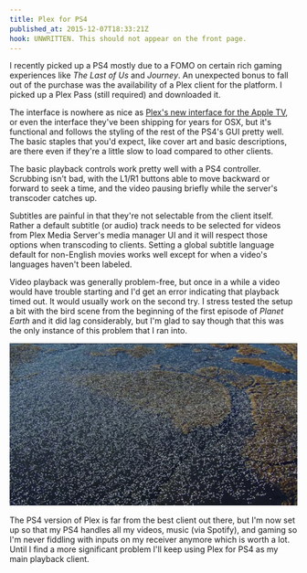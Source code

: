 ```yaml
---
title: Plex for PS4
published_at: 2015-12-07T18:33:21Z
hook: UNWRITTEN. This should not appear on the front page.
---
```


I recently picked up a PS4 mostly due to a FOMO on certain rich gaming
experiences like _The Last of Us_ and _Journey_. An unexpected bonus to fall
out of the purchase was the availability of a Plex client for the platform.
I picked up a Plex Pass (still required) and downloaded it.

The interface is nowhere as nice as [Plex's new interface for the Apple
TV][apple-tv], or even the interface they've been shipping for years for OSX,
but it's functional and follows the styling of the rest of the PS4's GUI pretty
well. The basic staples that you'd expect, like cover art and basic
descriptions, are there even if they're a little slow to load compared to other
clients.

The basic playback controls work pretty well with a PS4 controller. Scrubbing
isn't bad, with the L1/R1 buttons able to move backward or forward to seek a
time, and the video pausing briefly while the server's transcoder catches up.

Subtitles are painful in that they're not selectable from the client itself.
Rather a default subtitle (or audio) track needs to be selected for videos from
Plex Media Server's media manager UI and it will respect those options when
transcoding to clients. Setting a global subtitle language default for
non-English movies works well except for when a video's languages haven't been
labeled.

Video playback was generally problem-free, but once in a while a video would
have trouble starting and I'd get an error indicating that playback timed out.
It would usually work on the second try. I stress tested the setup a bit with
the bird scene from the beginning of the first episode of _Planet Earth_ and it
did lag considerably, but I'm glad to say though that this was the only
instance of this problem that I ran into.

![Bird Scene](/assets/images/fragments/plex-ps4/bird-scene.jpg)

The PS4 version of Plex is far from the best client out there, but I'm now set
up so that my PS4 handles all my videos, music (via Spotify), and gaming so I'm
never fiddling with inputs on my receiver anymore which is worth a lot. Until I
find a more significant problem I'll keep using Plex for PS4 as my main
playback client.

[apple-tv]: https://blog.plex.tv/2015/11/02/plex-on-the-new-apple-tv/
